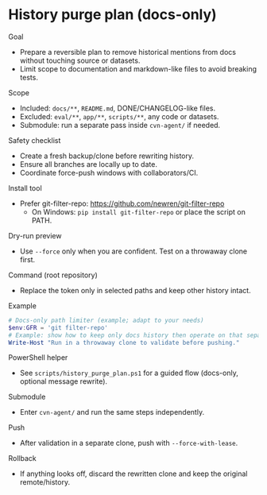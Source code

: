 # History purge plan (docs-only)

Goal

- Prepare a reversible plan to remove historical mentions from docs without touching source or datasets.
- Limit scope to documentation and markdown-like files to avoid breaking tests.

Scope

- Included: `docs/**`, `README.md`, DONE/CHANGELOG-like files.
- Excluded: `eval/**`, `app/**`, `scripts/**`, any code or datasets.
- Submodule: run a separate pass inside `cvn-agent/` if needed.

Safety checklist

- Create a fresh backup/clone before rewriting history.
- Ensure all branches are locally up to date.
- Coordinate force-push windows with collaborators/CI.

Install tool

- Prefer git-filter-repo: <https://github.com/newren/git-filter-repo>
  - On Windows: `pip install git-filter-repo` or place the script on PATH.

Dry-run preview

- Use `--force` only when you are confident. Test on a throwaway clone first.

Command (root repository)

- Replace the token only in selected paths and keep other history intact.

Example

```powershell
# Docs-only path limiter (example; adapt to your needs)
$env:GFR = 'git filter-repo'
# Example: show how to keep only docs history then operate on that separate clone
Write-Host "Run in a throwaway clone to validate before pushing."
```

PowerShell helper

- See `scripts/history_purge_plan.ps1` for a guided flow (docs-only, optional message rewrite).

Submodule

- Enter `cvn-agent/` and run the same steps independently.

Push

- After validation in a separate clone, push with `--force-with-lease`.

Rollback

- If anything looks off, discard the rewritten clone and keep the original remote/history.
